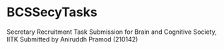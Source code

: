 # BCSSecyTasks
Secretary Recruitment Task Submission for Brain and Cognitive Society, IITK
Submitted by Aniruddh Pramod (210142)
